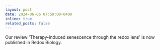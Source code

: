```yaml
---
layout: post
date: 2024-06-06 07:59:00-0400
inline: true
related_posts: false
---
```


Our review 'Therapy-induced senescence through the redox lens' is now published in Redox Biology.
